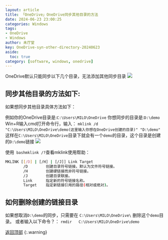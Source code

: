 ```yaml
---
layout: article
title: 「OneDrive」OneDrive同步其他目录的方法
date: 2024-06-23 23:00:25
categories: Windows
tags: 
- OneDrive
- Windows
author: 未厅堂
key: OneDrive-syn-other-directory-20240623
aside:
  toc: true
category: [software, windows, onedrive]
---
```

<span id='head'></span>

OneDrive默认只能同步以下几个目录，无法添加其他同步目录
![](https://gitee.com/xusoso/image/raw/master/image/onedeive-syn-dire.png)


<!--more-->

## 同步其他目录的方法如下:
如果想同步其他目录具体方法如下：

例如你的OneDrive目录是:```C:\Users\MILO\OneDrive```
你想同步的目录是:```D:\demo```
Win+R输入cmd打开命令行，输入：
```mklink /d "C:\Users\MILO\OneDrive\demo(这里输入你想在OneDrive创建的目录)" "D:\demo"```
这样在``` C:\Users\MILO\OneDrive ```目录下就会有一个```demo```的目录，这个目录是创建的```D:\demo```链接
![](https://gitee.com/xusoso/image/raw/master/image/onedrive-add-dire.png)

使用``` bashmklink /?```查看mklink使用帮助：
``` bash
MKLINK [[/D] | [/H] | [/J]] Link Target
        /D        创建目录符号链接。默认为文件符号链接。
        /H        创建硬链接而非符号链接。
        /J        创建目录联接。
        Link      指定新的符号链接名称。
        Target    指定新链接引用的路径(相对或绝对)。
```


## 如何删除创建的链接目录

如果想取消```D:\demo```的同步，只需要在 ```C:\Users\MILO\OneDrive\``` 删除这个```demo```目录。
或者输入以下命令？：
```rmdir   C:\Users\MILO\OneDrive\demo```

[返回顶部](#head)
{:.warning}